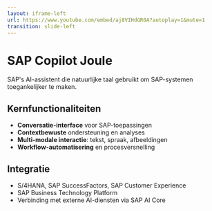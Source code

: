 ```yaml
---
layout: iframe-left
url: https://www.youtube.com/embed/aj8VIHdGR0A?autoplay=1&mute=1
transition: slide-left
---
```


<!-- TODO: Info verdelen want het is te veel op een slide -->

# SAP Copilot Joule

SAP's AI-assistent die natuurlijke taal gebruikt om SAP-systemen toegankelijker te maken.

<div class="grid grid-cols-2 gap-6">
<div>

## Kernfunctionaliteiten
- **Conversatie-interface** voor SAP-toepassingen
- **Contextbewuste** ondersteuning en analyses
- **Multi-modale interactie**: tekst, spraak, afbeeldingen
- **Workflow-automatisering** en procesversnelling

</div>
<div>


## Integratie
- S/4HANA, SAP SuccessFactors, SAP Customer Experience
- SAP Business Technology Platform
- Verbinding met externe AI-diensten via SAP AI Core

</div>
</div>
